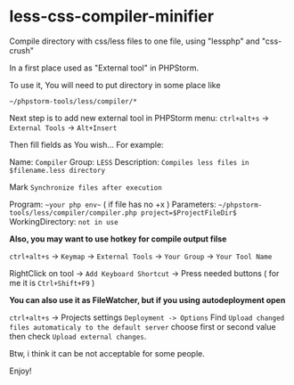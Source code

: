 less-css-compiler-minifier
==========================

Compile directory with css/less files to one file, using "lessphp" and "css-crush"

In a first place used as "External tool" in PHPStorm.

To use it, You will need to put directory in some place like

`~/phpstorm-tools/less/compiler/*`

Next step is to add new external tool in PHPStorm menu:
`ctrl+alt+s` -> `External Tools` -> `Alt+Insert`

Then fill fields as You wish... For example:

Name: `Compiler`
Group: `LESS`
Description: `Compiles less files in $filename.less directory`

Mark `Synchronize files after execution`

Program: `~your php env~` ( if file has no +x )
Parameters: `~/phpstorm-tools/less/compiler/compiler.php project=$ProjectFileDir$`
WorkingDirectory: `not in use`


**Also, you may want to use hotkey for compile output filse**

`ctrl+alt+s` -> `Keymap` -> `External Tools` -> `Your Group` -> `Your Tool Name`

RightClick on tool -> `Add Keyboard Shortcut` -> Press needed buttons ( for me it is `Ctrl+Shift+F9` )


**You can also use it as FileWatcher, but if you using autodeployment open**

`ctrl+alt+s` -> Projects settings `Deployment -> Options` 
Find `Upload changed files automaticaly to the default server` choose first or second value then check `Upload external changes`.

Btw, i think it can be not acceptable for some people.


Enjoy!
